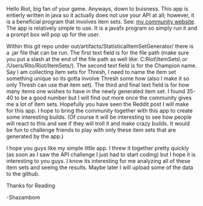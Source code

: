 Hello Riot, 
big fan of your game. Anyways, down to buisness.
This app is entierly written in java so it actually does not use your API at all; however, it is a beneficial program 
that involves item sets. See: <a href="shazambom.com">my community website</a>. 
The app is relatively simple to use. It is a javafx program so simply run it and a prompt box will pop up for the user.

Within this git repo under out/artifacts/StatisticalItemSetGenerator/ there is a .jar file that can be run. The first text
field is for the file path (make sure you put a slash at the end of the file path as well like: C:Riot\ItemSets\ or /Users/Rito/Riot/ItemSets/).
The second text field is for the Champion name. Say I am collecting item sets for Thresh, I need to name the item set 
something unique so its gotta involve Thresh some how (also I make it so only Thresh can use that item set). The third 
and final text field is for how many items one wishes to have in the newly generated item set. I found 35-40 to be a good number
but I will find out more once the community gives me a lot of item sets. Hopefully you have seen the Reddit post I will 
make for this app. I hope to bring the community together with this app to create some interesting builds. (Of course 
it will be interesting to see how people will react to this and see if they will troll it and make crazy builds. It 
would be fun to challenge friends to play with only these item sets that are generated by the app.)

I hope you guys like my simple little app. I threw it together pretty quickly (as soon as I saw the API challenge I just 
had to start coding) but I hope it is interesting to you guys. I know its interesting for me analyzing all of these item 
sets and seeing the results. Maybe later I will upload some of the data to the github. 

Thanks for Reading

-Shazambom
